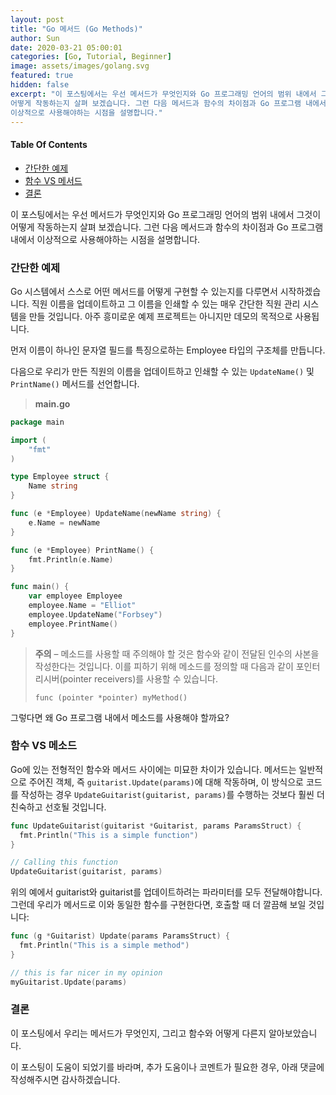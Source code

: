 ```yaml
---
layout: post
title: "Go 메서드 (Go Methods)"
author: Sun
date: 2020-03-21 05:00:01
categories: [Go, Tutorial, Beginner]
image: assets/images/golang.svg
featured: true
hidden: false
excerpt: "이 포스팅에서는 우선 메서드가 무엇인지와 Go 프로그래밍 언어의 범위 내에서 그것이
어떻게 작동하는지 살펴 보겠습니다. 그런 다음 메서드과 함수의 차이점과 Go 프로그램 내에서 
이상적으로 사용해야하는 시점을 설명합니다." 
---
```


<div class="toc">
  <h4>Table Of Contents</h4>
  <nav id="TableOfContents">
    <ul>
      <li>
        <a href="#aSimpleExample">간단한 예제</a>
      </li>
      <li>
        <a href="#functionsVsMethods">함수 VS 메서드</a>
      </li>
      <li>
        <a href="#conclusion">결론</a>
      </li>
    </ul>
  </nav>
</div>

이 포스팅에서는 우선 메서드가 무엇인지와 Go 프로그래밍 언어의 범위 내에서 그것이
어떻게 작동하는지 살펴 보겠습니다. 그런 다음 메서드과 함수의 차이점과 Go 프로그램 내에서 
이상적으로 사용해야하는 시점을 설명합니다.

<h3 id="aSimpleExample">
  <a href="#aSimpleExample"></a>
  간단한 예제
</h3>

Go 시스템에서 스스로 어떤 메서드를 어떻게 구현할 수 있는지를 다루면서 시작하겠습니다. 
직원 이름을 업데이트하고 그 이름을 인쇄할 수 있는 매우 간단한 직원 관리 시스템을 만들 것입니다. 
아주 흥미로운 예제 프로젝트는 아니지만 데모의 목적으로 사용됩니다.

먼저 이름이 하나인 문자열 필드를 특징으로하는 Employee 타입의 구조체를 만듭니다.

다음으로 우리가 만든 직원의 이름을 업데이트하고 인쇄할 수 있는 `UpdateName()` 및 
`PrintName()` 메서드를 선언합니다.

> **main.go**

```go
package main

import (
    "fmt"
)

type Employee struct {
    Name string
}

func (e *Employee) UpdateName(newName string) {
    e.Name = newName
}

func (e *Employee) PrintName() {
    fmt.Println(e.Name)
}

func main() {
    var employee Employee
    employee.Name = "Elliot"
    employee.UpdateName("Forbsey")
    employee.PrintName()
}
```

>**주의** – 메소드를 사용할 때 주의해야 할 것은 함수와 같이 전달된 인수의 
>사본을 작성한다는 것입니다. 이를 피하기 위해 메소드를 정의할 때 다음과 같이 
>포인터 리시버(pointer receivers)를 사용할 수 있습니다.
>
>
>`func (pointer *pointer) myMethod()`

그렇다면 왜 Go 프로그램 내에서 메소드를 사용해야 할까요?

<h3 id="functionsVsMethods">
  <a href="#functionsVsMethods"></a>
  함수 VS 메소드
</h3>

Go에 있는 전형적인 함수와 메서드 사이에는 미묘한 차이가 있습니다. 메서드는 일반적으로 주어진 객체, 
즉 `guitarist.Update(params)`에 대해 작동하며, 이 방식으로 코드를 작성하는 경우 
`UpdateGuitarist(guitarist, params)`를 수행하는 것보다 훨씬 더 친숙하고 선호될 것입니다.

```go
func UpdateGuitarist(guitarist *Guitarist, params ParamsStruct) {
  fmt.Println("This is a simple function")
}

// Calling this function
UpdateGuitarist(guitarist, params)
```

위의 예에서 guitarist와 guitarist를 업데이트하려는 파라미터를 모두 전달해야합니다. 
그런데 우리가 메서드로 이와 동일한 함수를 구현한다면, 호출할 때 더 깔끔해 보일 것입니다:

```go
func (g *Guitarist) Update(params ParamsStruct) {
  fmt.Println("This is a simple method")
}

// this is far nicer in my opinion
myGuitarist.Update(params)
```

<h3 id="conclusion">
  <a href="#conclusion"></a>
  결론
</h3>

이 포스팅에서 우리는 메서드가 무엇인지, 그리고 함수와 어떻게 다른지 알아보았습니다.

이 포스팅이 도움이 되었기를 바라며, 추가 도움이나 코멘트가 필요한 경우, 아래 댓글에 작성해주시면 감사하겠습니다.